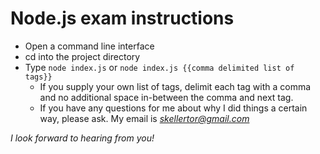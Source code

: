 Node.js exam instructions
=========================

- Open a command line interface
- cd into the project directory
- Type `node index.js` or `node index.js {{comma delimited list of tags}}`
    - If you supply your own list of tags, delimit each tag with a comma
    and no additional space in-between the comma and next tag.
    - If you have any questions for me about why I did things a certain way, please ask.
    My email is *skellertor@gmail.com*
    
_I look forward to hearing from you!_